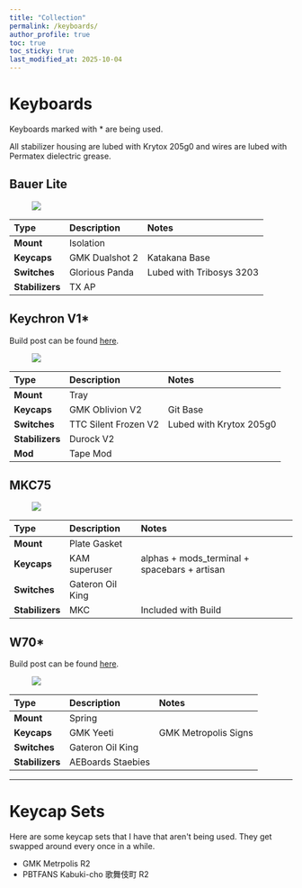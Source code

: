 ```yaml
---
title: "Collection"
permalink: /keyboards/
author_profile: true
toc: true
toc_sticky: true
last_modified_at: 2025-10-04
---
```


# Keyboards
Keyboards marked with * are being used. 

All stabilizer housing are lubed with Krytox 205g0 and wires are lubed with Permatex dielectric grease. 


## Bauer Lite

<figure class="align-center" style="width: 500px">
  <img src="https://u.cubeupload.com/lilwon/bauerliteadj.jpg">
</figure>


Type|Description|Notes
:----|:----|:----
**Mount** | Isolation 
**Keycaps** | GMK Dualshot 2 | Katakana Base 
**Switches** | Glorious Panda | Lubed with Tribosys 3203 
**Stabilizers** | TX AP  


## Keychron V1*
Build post can be found [here](https://lillianwon.com/posts/First-Mechanical-Keyboard-Build/).

<figure class="align-center" style="width: 500px">
  <img src="https://u.cubeupload.com/lilwon/keychronv1adj.jpg">
</figure>


Type|Description|Notes
:----|:----|:----
**Mount** | Tray 
**Keycaps** | GMK Oblivion V2 | Git Base 
**Switches** | TTC Silent Frozen V2 | Lubed with Krytox 205g0
**Stabilizers** | Durock V2
**Mod** | Tape Mod


## MKC75 

<figure class="align-center" style="width: 500px">
  <img src="https://u.cubeupload.com/lilwon/mkc75adj.jpg">
</figure>

Type|Description|Notes
:----|:----|:----
**Mount** | Plate Gasket 
**Keycaps** | KAM superuser | alphas + mods_terminal + spacebars + artisan 
**Switches** | Gateron Oil King
**Stabilizers** | MKC | Included with Build 

## W70*
Build post can be found [here](https://lillianwon.com/posts/W70-Build/).


<figure class="align-center" style="width: 500px">
  <img src="https://u.cubeupload.com/lilwon/w70update.jpg">
</figure>

Type|Description|Notes
:----|:----|:----
**Mount** | Spring 
**Keycaps** | GMK Yeeti | GMK Metropolis Signs   
**Switches** | Gateron Oil King
**Stabilizers** | AEBoards Staebies


---

# Keycap Sets
Here are some keycap sets that I have that aren't being used. 
They get swapped around every once in a while.

* GMK Metrpolis R2
* PBTFANS Kabuki-cho 歌舞伎町 R2